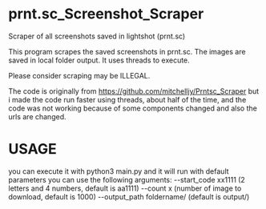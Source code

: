 # prnt.sc_Screenshot_Scraper
Scraper of all screenshots saved in lightshot (prnt.sc)

This program scrapes the saved screenshots in prnt.sc. The images are saved in local folder output. It uses threads to execute.

Please consider scraping may be ILLEGAL.

The code is originally from https://github.com/mitchelljy/Prntsc_Scraper but i made the code run faster using threads, about half of the time, and the code was not working because of some components changed and also the urls are changed.

# USAGE
you can execute it with python3 main.py and it will run with default parameters
you can use the following arguments:
--start_code xx1111 (2 letters and 4 numbers, default is aa1111)
--count x (number of image to download, default is 1000)
--output_path foldername/ (default is output/)
